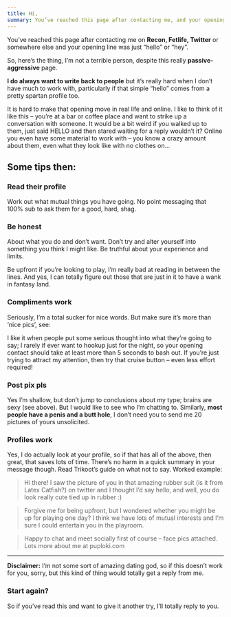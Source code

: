 ```yaml
---
title: Hi,
summary: You’ve reached this page after contacting me, and your opening line was just “hello” or “hey”
---
```


You’ve reached this page after contacting me on __Recon, Fetlife, Twitter__ or somewhere else and your opening line was just “hello” or “hey”.

So, here’s the thing, I’m not a terrible person, despite this really __passive-aggressive__ page.

**I do always want to write back to people** but it’s really hard when I don’t have much to work with, particularly if that simple “hello” comes from a pretty spartan profile too.

It is hard to make that opening move in real life and online. I like to think of it like this – you’re at a bar or coffee place and want to strike up a conversation with someone. It would be a bit weird if you walked up to them, just said HELLO and then stared waiting for a reply wouldn’t it? Online you even have some material to work with – you know a crazy amount about them, even what they look like with no clothes on…

## Some tips then:

### Read their profile

Work out what mutual things you have going. No point messaging that 100% sub to ask them for a good, hard, shag.

### Be honest 
About what you do and don’t want.
Don’t try and alter yourself into something you think I might like.
Be truthful about your experience and limits.

Be upfront if you’re looking to play, I’m really bad at reading in between the lines.
And yes, I can totally figure out those that are just in it to have a wank in fantasy land.

### Compliments work

Seriously, I’m a total sucker for nice words. But make sure it’s more than ‘nice pics’, see:

I like it when people put some serious thought into what they’re going to say; I rarely if ever want to hookup just for the night, so your opening contact should take at least more than 5 seconds to bash out. If you’re just trying to attract my attention, then try that cruise button – even less effort required!

### Post pix pls

Yes I’m shallow, but don’t jump to conclusions about my type; brains are sexy (see above).
But I would like to see who I’m chatting to.
Similarly, __most people have a penis and a butt hole__, I don’t need you to send me 20 pictures of yours unsolicited.

### Profiles work

Yes, I do actually look at your profile, so if that has all of the above, then great, that saves lots of time. There’s no harm in a quick summary in your message though. Read Trikoot’s guide on what not to say.
Worked example:

> Hi there! I saw the picture of you in that amazing rubber suit (is it from Latex Catfish?) on twitter and I thought I’d say hello, and well, you do look really cute tied up in rubber :)

> Forgive me for being upfront, but I wondered whether you might be up for playing one day? I think we have lots of mutual interests and I’m sure I could entertain you in the playroom.

> Happy to chat and meet socially first of course – face pics attached. Lots more about me at puploki.com

---

**Disclaimer:** I’m not some sort of amazing dating god, so if this doesn’t work for you, sorry, but this kind of thing would totally get a reply from me.

### Start again?

So if you’ve read this and want to give it another try, I’ll totally reply to you.
